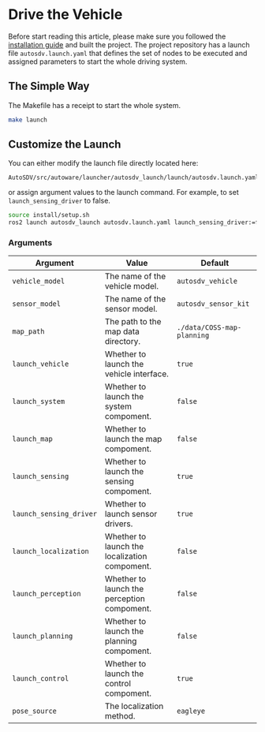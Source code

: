 # Drive the Vehicle

Before start reading this article, please make sure you followed the
[installation guide](installation.md) and built the project. The
project repository has a launch file `autosdv.launch.yaml` that
defines the set of nodes to be executed and assigned parameters to
start the whole driving system.

## The Simple Way

The Makefile has a receipt to start the whole system.

```sh
make launch
```

## Customize the Launch

You can either modify the launch file directly located here:

```
AutoSDV/src/autoware/launcher/autosdv_launch/launch/autosdv.launch.yaml
```

or assign argument values to the launch command. For example, to set
 `launch_sensing_driver` to false.


```sh
source install/setup.sh
ros2 launch autosdv_launch autosdv.launch.yaml launch_sensing_driver:=false
```

### Arguments

| Argument                | Value                                         | Default                    |
|-------------------------|-----------------------------------------------|----------------------------|
| `vehicle_model`         | The name of the vehicle model.                | `autosdv_vehicle`          |
| `sensor_model`          | The name of the sensor model.                 | `autosdv_sensor_kit`       |
| `map_path`              | The path to the map data directory.           | `./data/COSS-map-planning` |
| `launch_vehicle`        | Whether to launch the vehicle interface.      | `true`                     |
| `launch_system`         | Whether to launch the system compoment.       | `false`                    |
| `launch_map`            | Whether to launch the map compoment.          | `false`                    |
| `launch_sensing`        | Whether to launch the sensing compoment.      | `true`                     |
| `launch_sensing_driver` | Whether to launch sensor drivers.             | `true`                     |
| `launch_localization`   | Whether to launch the localization compoment. | `false`                    |
| `launch_perception`     | Whether to launch the perception compoment.   | `false`                    |
| `launch_planning`       | Whether to launch the planning compoment.     | `false`                    |
| `launch_control`        | Whether to launch the control compoment.      | `true`                     |
| `pose_source`           | The localization method.                      | `eagleye`                  |
